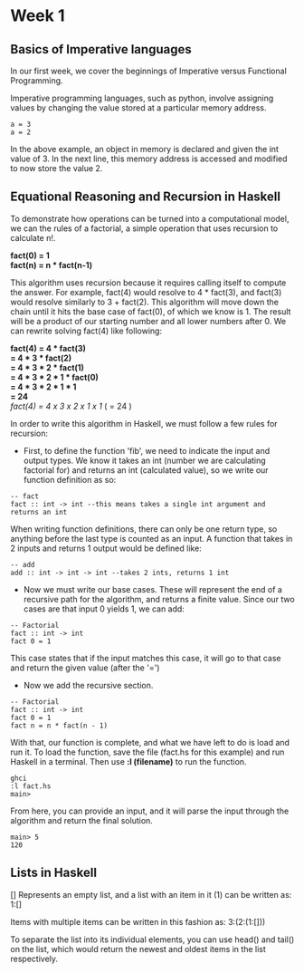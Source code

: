 # Week 1
## Basics of Imperative languages
In our first week, we cover the beginnings of Imperative versus Functional Programming.

Imperative programming languages, such as python, involve assigning values by changing the value stored at a particular memory address.
```
a = 3
a = 2
```
In the above example, an object in memory is declared and given the int value of 3. In the next line, this memory address is accessed and modified to now store the value 2.
## Equational Reasoning and Recursion in Haskell
To demonstrate how operations can be turned into a computational model, we can the rules of a factorial, a simple operation that uses recursion to calculate n!.

**fact(0) = 1**<br/>
**fact(n) = n * fact(n-1)**<br/>

This algorithm uses recursion because it requires calling itself to compute the answer. For example, fact(4) would resolve to 4 * fact(3), and fact(3) would resolve similarly to 3 + fact(2). This algorithm will move down the chain until it hits the base case of fact(0), of which we know is 1. The result will be a product of our starting number and all lower numbers after 0. We can rewrite solving fact(4) like following:

**fact(4) = 4 * fact(3)**<br/>
       **= 4 * 3 * fact(2)**<br/>
       **= 4 * 3 * 2 * fact(1)**<br/>
       **= 4 * 3 * 2 * 1 * fact(0)**<br/>
       **= 4 * 3 * 2 * 1 * 1**<br/>
       **= 24**<br/>
*fact(4) = 4 x 3 x 2 x 1 x 1* ( = 24 )

In order to write this algorithm in Haskell, we must follow a few rules for recursion:

* First, to define the function 'fib', we need to indicate the input and output types. We know it takes an int (number we are calculating factorial for) and returns an int (calculated value), so we write our function definition as so:

```
-- fact
fact :: int -> int --this means takes a single int argument and returns an int
```
When writing function definitions, there can only be one return type, so anything before the last type is counted as an input. A function that takes in 2 inputs and returns 1 output would be defined like:
```
-- add
add :: int -> int -> int --takes 2 ints, returns 1 int
```
* Now we must write our base cases. These will represent the end of a recursive path for the algorithm, and returns a finite value. Since our two cases are that input 0 yields 1, we can add:

```
-- Factorial
fact :: int -> int
fact 0 = 1
```
This case states that if the input matches this case, it will go to that case and return the given value (after the '=')

* Now we add the recursive section.
```
-- Factorial
fact :: int -> int
fact 0 = 1
fact n = n * fact(n - 1)
```

With that, our function is complete, and what we have left to do is load and run it. To load the function, save the file (fact.hs for this example) and run Haskell in a terminal. Then use **:l (filename)** to run the function.
```
ghci
:l fact.hs
main>
```
From here, you can provide an input, and it will parse the input through the algorithm and return the final solution.
```
main> 5
120
```

## Lists in Haskell
[]
Represents an empty list, and a list with an item in it (1) can be written as:
1:[]

Items with multiple items can be written in this fashion as:
3:(2:(1:[]))

To separate the list into its individual elements, you can use head() and tail() on the list, which would return the newest and oldest items in the list respectively.
